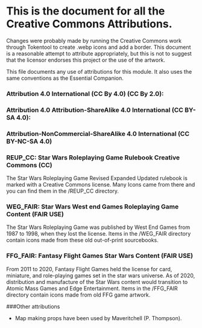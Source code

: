 # This is the document for all the Creative Commons Attributions. 
Changes were probably made by running the Creative Commons work through Tokentool to create .webp icons and add a border. This document is a reasonable attempt to attribute appropriately, but this is not to suggest that the licensor endorses this project or the use of the artwork.

This file documents any use of attributions for this module. It also uses the same conventions as the Essential Companion.

### Attribution 4.0 International (CC By 4.0) (CC By 2.0): 


### Attribution 4.0 Attribution-ShareAlike 4.0 International (CC BY-SA 4.0):


### Attribution-NonCommercial-ShareAlike 4.0 International (CC BY-NC-SA 4.0)



### REUP_CC: Star Wars Roleplaying Game Rulebook Creative Commons (CC)
The Star Wars Roleplaying Game Revised Expanded Updated rulebook is marked with a Creative Commons license. Many Icons came from there and you can find them in the /REUP_CC directory.

### WEG_FAIR: Star Wars West end Games Roleplaying Game Content (FAIR USE)
The Star Wars Roleplaying Game was published by West End Games from 1987 to 1998, when they lost the license. Items in the /WEG_FAIR directory contain icons made from these old out-of-print sourcebooks.  

### FFG_FAIR: Fantasy Flight Games Star Wars Content (FAIR USE)
From 2011 to 2020, Fantasy Flight Games held the license for card, miniature, and role-playing games set in the star wars universe. As of 2020, distribution and manufacture of the Star Wars content would transition to Atomic Mass Games and Edge Entertainment. Items in the /FFG_FAIR directory contain icons made from old FFG game artwork. 

###Other attributions
- Map making props have been used by Maveritchell (P. Thompson).
  
  